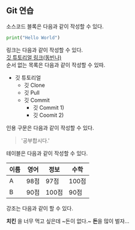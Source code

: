 ﻿## Git 연습

소스코드 블록은 다음과 같이 작성할 수 있다.

```python
print("Hello World")

```

링크는 다음과 같이 작성할 수 있다.  
[깃 튜토리얼 링크(동빈나)](https://www.youtube.com/watch?v=MFJIOqxK6k8&t=303s)  
순서 없는 목록은 다음과 같이 작성할 수 있따.
* 깃 튜토리얼
  * 깃 Clone
  * 깃 Pull
  * 깃 Commit
    * 깃 Commit 1)
    * 깃 Coomit 2)  

인용 구문은 다음과 같이 작성할 수 있다.  
> '공부합시다.'   

테이블은 다음과 같이 작성할 수 있다.

이름|영어|정보|수학
---|---|---|---|
A|98점|97점|100점|
B|90점|100점|90점|

강조는 다음과 같이 할 수 있다.

**치킨** 을 너무 먹고 싶은데 ~돈이 없다.~
**돈**을 많이 벌자...